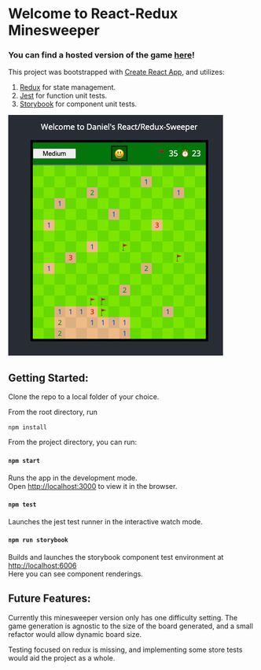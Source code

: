 # Welcome to React-Redux Minesweeper

### You can find a hosted version of the game [here](https://silly-poincare-b42461.netlify.app/)!


This project was bootstrapped with [Create React App](https://github.com/facebook/create-react-app), and utilizes: 
1. [Redux](https://redux.js.org/) for state management.
2. [Jest](https://jestjs.io/) for function unit tests.
3. [Storybook](https://storybook.js.org/) for component unit tests.

![screenshot](./docs/screenshot.png)

## Getting Started:

Clone the repo to a local folder of your choice.

From the root directory, run  
```
npm install
```

From the project directory, you can run:

#### `npm start`

Runs the app in the development mode.<br />
Open [http://localhost:3000](http://localhost:3000) to view it in the browser.

#### `npm test`

Launches the jest test runner in the interactive watch mode.

#### `npm run storybook`

Builds and launches the storybook component test environment at [http://localhost:6006](http://localhost:6006) <br /> 
Here you can see component renderings. 

## Future Features:

Currently this minesweeper version only has one difficulty setting. The game generation is agnostic to the size of the board generated, and a small refactor would allow dynamic board size.

Testing focused on redux is missing, and implementing some store tests would aid the project as a whole.